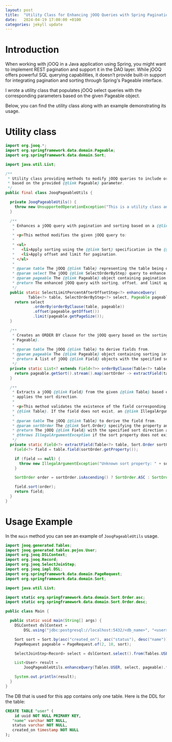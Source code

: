 ```yaml
---
layout: post
title:  "Utility Class for Enhancing jOOQ Queries with Spring Pagination"
date:   2024-04-19 17:00:00 +0100
categories: jekyll update
---
```

# Introduction
When working with jOOQ in a Java application using Spring, you might want to implement REST pagination and support 
it in the DAO layer. While jOOQ offers powerful SQL querying capabilities, it doesn’t provide built-in 
support for integrating pagination and sorting through Spring's Pageable interface.

I wrote a utility class that populates jOOQ select queries with the corresponding parameters based on the 
given Pageable object.

Below, you can find the utility class along with an example demonstrating its usage.

# Utility class
```java
import org.jooq.*;
import org.springframework.data.domain.Pageable;
import org.springframework.data.domain.Sort;

import java.util.List;

/**
 * Utility class providing methods to modify jOOQ queries to include ordering, offset, and limit
 * based on the provided {@link Pageable} parameter.
 */
public final class JooqPageableUtils {

  private JooqPageableUtils() {
    throw new UnsupportedOperationException("This is a utility class and cannot be instantiated");
  }

  /**
   * Enhances a jOOQ query with pagination and sorting based on a {@link Pageable} parameter.
   *
   * <p>This method modifies the given jOOQ query to:
   *
   * <ul>
   *   <li>Apply sorting using the {@link Sort} specification in the {@link Pageable}.
   *   <li>Apply offset and limit for pagination.
   * </ul>
   *
   * @param table The jOOQ {@link Table} representing the table being queried.
   * @param select The jOOQ {@link SelectOrderByStep} query to enhance.
   * @param pageable The {@link Pageable} object containing pagination and sorting information.
   * @return The enhanced jOOQ query with sorting, offset, and limit applied.
   */
  public static SelectLimitPercentAfterOffsetStep<?> enhanceQuery(
          Table<?> table, SelectOrderByStep<?> select, Pageable pageable) {
    return select
            .orderBy(orderByClause(table, pageable))
            .offset(pageable.getOffset())
            .limit(pageable.getPageSize());
  }

  /**
   * Creates an ORDER BY clause for the jOOQ query based on the sorting information from {@link
   * Pageable}.
   *
   * @param table The jOOQ {@link Table} to derive fields from.
   * @param pageable The {@link Pageable} object containing sorting information.
   * @return A list of jOOQ {@link Field} objects with the specified sort directions.
   */
  private static List<? extends Field<?>> orderByClause(Table<?> table, Pageable pageable) {
    return pageable.getSort().stream().map(sortOrder -> extractField(table, sortOrder)).toList();
  }

  /**
   * Extracts a jOOQ {@link Field} from the given {@link Table} based on the sorting property and
   * applies the sort direction.
   *
   * <p>This method validates the existence of the field corresponding to the sort property in the
   * {@link Table}. If the field does not exist, an {@link IllegalArgumentException} is thrown.
   *
   * @param table The jOOQ {@link Table} to derive the field from.
   * @param sortOrder The {@link Sort.Order} specifying the property and direction for sorting.
   * @return The jOOQ {@link Field} with the specified sort direction applied.
   * @throws IllegalArgumentException if the sort property does not exist in the {@link Table}.
   */
  private static Field<?> extractField(Table<?> table, Sort.Order sortOrder) {
    Field<?> field = table.field(sortOrder.getProperty());

    if (field == null) {
      throw new IllegalArgumentException("Unknown sort property: " + sortOrder.getProperty());
    }

    SortOrder order = sortOrder.isAscending() ? SortOrder.ASC : SortOrder.DESC;

    field.sort(order);
    return field;
  }
}

```
# Usage Example
In the `main` method you can see an example of `JooqPageableUtils` usage.

```java
import jooq.generated.Tables;
import jooq.generated.tables.pojos.User;
import org.jooq.DSLContext;
import org.jooq.Record;
import org.jooq.SelectJoinStep;
import org.jooq.impl.DSL;
import org.springframework.data.domain.PageRequest;
import org.springframework.data.domain.Sort;

import java.util.List;

import static org.springframework.data.domain.Sort.Order.asc;
import static org.springframework.data.domain.Sort.Order.desc;

public class Main {

  public static void main(String[] args) {
    DSLContext dslContext =
        DSL.using("jdbc:postgresql://localhost:5432/<db_name>", "<user>", "<password>");

    Sort sort = Sort.by(asc("created_on"), asc("status"), desc("name"));
    PageRequest pageable = PageRequest.of(2, 10, sort);

    SelectJoinStep<Record> select = dslContext.select().from(Tables.USER);

    List<User> result =
        JooqPageableUtils.enhanceQuery(Tables.USER, select, pageable).fetchInto(User.class);

    System.out.println(result);
  }
}
```

The DB that is used for this app contains only one table. Here is the DDL for the table:

```sql
CREATE TABLE "user" (
    id uuid NOT NULL PRIMARY KEY,
   "name" varchar NOT NULL,
   status varchar NOT NULL,
   created_on timestamp NOT NULL
);
```
